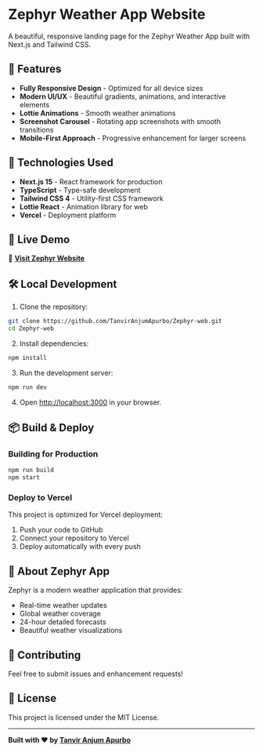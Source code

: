 # Zephyr Weather App Website

A beautiful, responsive landing page for the Zephyr Weather App built with Next.js and Tailwind CSS.

## 🌟 Features

- **Fully Responsive Design** - Optimized for all device sizes
- **Modern UI/UX** - Beautiful gradients, animations, and interactive elements
- **Lottie Animations** - Smooth weather animations
- **Screenshot Carousel** - Rotating app screenshots with smooth transitions
- **Mobile-First Approach** - Progressive enhancement for larger screens

## 🚀 Technologies Used

- **Next.js 15** - React framework for production
- **TypeScript** - Type-safe development
- **Tailwind CSS 4** - Utility-first CSS framework
- **Lottie React** - Animation library for web
- **Vercel** - Deployment platform

## 📱 Live Demo

🔗 **[Visit Zephyr Website](https://zephyr-self.vercel.app/)**

## 🛠️ Local Development

1. Clone the repository:
```bash
git clone https://github.com/TanvirAnjumApurbo/Zephyr-web.git
cd Zephyr-web
```

2. Install dependencies:
```bash
npm install
```

3. Run the development server:
```bash
npm run dev
```

4. Open [http://localhost:3000](http://localhost:3000) in your browser.

## 📦 Build & Deploy

### Building for Production
```bash
npm run build
npm start
```

### Deploy to Vercel
This project is optimized for Vercel deployment:

1. Push your code to GitHub
2. Connect your repository to Vercel
3. Deploy automatically with every push

## 📱 About Zephyr App

Zephyr is a modern weather application that provides:
- Real-time weather updates
- Global weather coverage
- 24-hour detailed forecasts
- Beautiful weather visualizations

## 🤝 Contributing

Feel free to submit issues and enhancement requests!

## 📄 License

This project is licensed under the MIT License.

---

**Built with ❤️ by [Tanvir Anjum Apurbo](https://www.linkedin.com/in/tanvir-anjum-apurbo-2a8b1620b/)**
